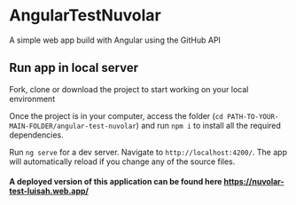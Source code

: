 # AngularTestNuvolar

A simple web app build with Angular using the GitHub API

## Run app in local server

Fork, clone or download the project to start working on your local environment

Once the project is in your computer, access the folder (`cd PATH-TO-YOUR-MAIN-FOLDER/angular-test-nuvolar`) and run `npm i` to install all the required dependencies.

Run `ng serve` for a dev server. Navigate to `http://localhost:4200/`. The app will automatically reload if you change any of the source files.

#### A deployed version of this application can be found here https://nuvolar-test-luisah.web.app/
